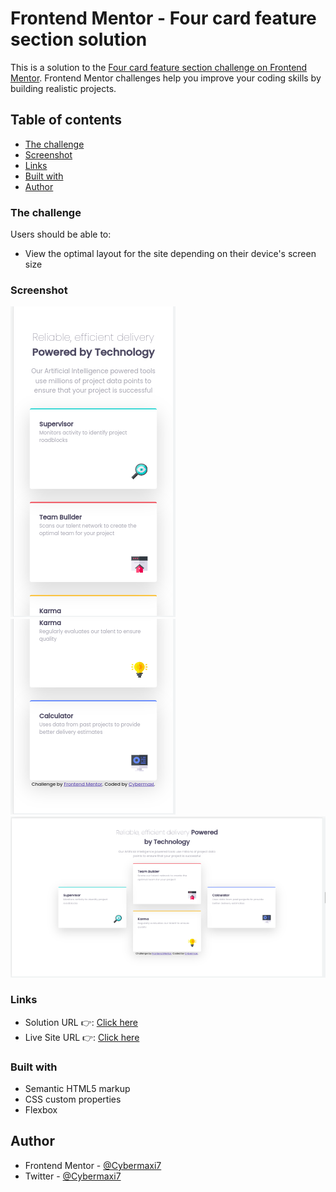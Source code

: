# Frontend Mentor - Four card feature section solution

This is a solution to the [Four card feature section challenge on Frontend Mentor](https://www.frontendmentor.io/challenges/four-card-feature-section-weK1eFYK). Frontend Mentor challenges help you improve your coding skills by building realistic projects.

## Table of contents

- [The challenge](#the-challenge)
- [Screenshot](#screenshot)
- [Links](#links)
- [Built with](#built-with)
- [Author](#author)

### The challenge

Users should be able to:

- View the optimal layout for the site depending on their device's screen size

### Screenshot

![](./images/Screenshot%20from%202022-10-22%2014-51-23.png)
![](./images/Screenshot%20from%202022-10-22%2014-51-33.png)
![](./images/Screenshot%20from%202022-10-22%2014-51-50.png)

### Links

- Solution URL 👉: [Click here](https://your-solution-url.com)
- Live Site URL 👉: [Click here](https://your-live-site-url.com)

### Built with

- Semantic HTML5 markup
- CSS custom properties
- Flexbox

## Author

- Frontend Mentor - [@Cybermaxi7](https://www.frontendmentor.io/profile/Cybermaxi7)
- Twitter - [@Cybermaxi7](https://www.twitter.com/Cybermaxi7)
